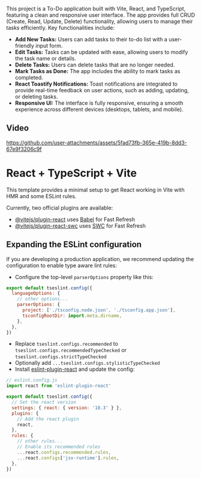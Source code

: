 This project is a To-Do application built with Vite, React, and TypeScript, featuring a clean and responsive user interface. The app provides full CRUD (Create, Read, Update, Delete) functionality, allowing users to manage their tasks efficiently. Key functionalities include:

- **Add New Tasks:** Users can add tasks to their to-do list with a user-friendly input form.  
- **Edit Tasks:** Tasks can be updated with ease, allowing users to modify the task name or details.  
- **Delete Tasks:** Users can delete tasks that are no longer needed.  
- **Mark Tasks as Done:** The app includes the ability to mark tasks as completed.  
- **React Toastify Notifications:** Toast notifications are integrated to provide real-time feedback on user actions, such as adding, updating, or deleting tasks.  
- **Responsive UI:** The interface is fully responsive, ensuring a smooth experience across different devices (desktops, tablets, and mobile).  

## Video

https://github.com/user-attachments/assets/5fad73fb-365e-419b-8dd3-67e9f3206c9f

# React + TypeScript + Vite

This template provides a minimal setup to get React working in Vite with HMR and some ESLint rules.

Currently, two official plugins are available:

- [@vitejs/plugin-react](https://github.com/vitejs/vite-plugin-react/blob/main/packages/plugin-react/README.md) uses [Babel](https://babeljs.io/) for Fast Refresh
- [@vitejs/plugin-react-swc](https://github.com/vitejs/vite-plugin-react-swc) uses [SWC](https://swc.rs/) for Fast Refresh

## Expanding the ESLint configuration

If you are developing a production application, we recommend updating the configuration to enable type aware lint rules:

- Configure the top-level `parserOptions` property like this:

```js
export default tseslint.config({
  languageOptions: {
    // other options...
    parserOptions: {
      project: ['./tsconfig.node.json', './tsconfig.app.json'],
      tsconfigRootDir: import.meta.dirname,
    },
  },
})
```

- Replace `tseslint.configs.recommended` to `tseslint.configs.recommendedTypeChecked` or `tseslint.configs.strictTypeChecked`
- Optionally add `...tseslint.configs.stylisticTypeChecked`
- Install [eslint-plugin-react](https://github.com/jsx-eslint/eslint-plugin-react) and update the config:

```js
// eslint.config.js
import react from 'eslint-plugin-react'

export default tseslint.config({
  // Set the react version
  settings: { react: { version: '18.3' } },
  plugins: {
    // Add the react plugin
    react,
  },
  rules: {
    // other rules...
    // Enable its recommended rules
    ...react.configs.recommended.rules,
    ...react.configs['jsx-runtime'].rules,
  },
})
```
